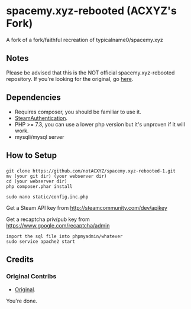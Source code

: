# spacemy.xyz-rebooted (ACXYZ's Fork)
A fork of a fork/faithful recreation of typicalname0/spacemy.xyz

## Notes
Please be advised that this is the NOT official spacemy.xyz-rebooted repository.
If you're looking for the original, go [here](https://github.com/the-real-sumsome/spacemy.xyz-rebooted).

## Dependencies
- Requires composer, you should be familiar to use it.
- [SteamAuthentication](https://github.com/SmItH197/SteamAuthentication).
- PHP >= 7.3, you can use a lower php version but it's unproven if it will work.
- mysqli/mysql server

## How to Setup
### 
```
git clone https://github.com/notACXYZ/spacemy.xyz-rebooted-1.git
mv (your git dir) (your webserver dir)
cd (your webserver dir)
php composer.phar install

sudo nano static/config.inc.php
```
Get a Steam API key from http://steamcommunity.com/dev/apikey

Get a recaptcha priv/pub key from https://www.google.com/recaptcha/admin

```
import the sql file into phpmyadmin/whatever
sudo service apache2 start
```

## Credits
### Original Contribs
- [Original](https://github.com/the-real-sumsome/spacemy.xyz-rebooted).

You're done.
